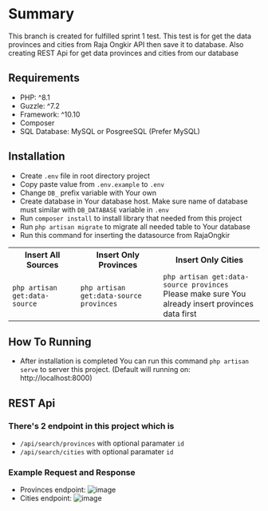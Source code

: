 # Summary
This branch is created for fulfilled sprint 1 test. This test is for get the data provinces and cities from Raja Ongkir API then save it to database. Also creating REST Api for get data provinces and cities from our database 

## Requirements
- PHP: ^8.1
- Guzzle: ^7.2
- Framework: ^10.10
- Composer
- SQL Database: MySQL or PosgreeSQL (Prefer MySQL)

## Installation
- Create `.env` file in root directory project
- Copy paste value from `.env.example` to `.env`
- Change `DB_` prefix variable with Your own
- Create database in Your database host. Make sure name of database must similar with `DB_DATABASE` variable in `.env`
- Run `composer install` to install library that needed from this project
- Run `php artisan migrate` to migrate all needed table to Your database
- Run this command for inserting the datasource from RajaOngkir
<table width="100%">
  <tr>
    <th>Insert All Sources</th>
    <th>Insert Only Provinces</th>
    <th>Insert Only Cities</th>
  </tr>
  <tr>
    <td>
        <code>php artisan get:data-source</code>
    </td>
    <td>
        <code>php artisan get:data-source provinces</code>
    </td>
    <td>
        <code>php artisan get:data-source provinces</code> <br />
        <span>Please make sure You already insert provinces data first</span>
    </td>
  </tr>
</table>

## How To Running
- After installation is completed You can run this command `php artisan serve` to server this project. (Default will running on: http://localhost:8000)
  
## REST Api
### There's 2 endpoint in this project which is
- `/api/search/provinces` with optional paramater `id`
- `/api/search/cities` with optional paramater `id`
### Example Request and Response
- Provinces endpoint:
  ![image](https://github.com/ubudab109/dot-test-sprint-1/assets/62287144/d833a14b-8401-48c8-9e55-b32bd0aaf9d5)
- Cities endpoint:
  ![image](https://github.com/ubudab109/dot-test-sprint-1/assets/62287144/26eff701-2d5b-46d2-a815-3d3235fac2fb)
 
